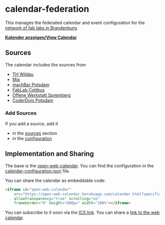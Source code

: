 # calendar-federation

This manages the federated calendar and event configuration for the [network of fab labs in Brandenburg](http://brandenburger-maker.github.io/).

**[Kalender anzeigen/View Calendar][web-link]**

## Sources
[sources]: #sources

The calendar includes the sources from 

- [TH Wildau](https://vinnlab.th-wildau.de/events)
- [Mia](http://www.maedchentreff-cottbus.de/werkstatt/)
- [machBar Potsdam](http://machbar-potsdam.de/)
- [FabLab Cottbus](http://blog.fablab-cottbus.de/veranstaltungskalender/)
- [Offene Werkstatt Spremberg](https://www.owspremberg.de/terminliste/)
- [CoderDojo Potsdam](http://coderdojopotsdam.github.io/)

### Add Sources

If you add a source, add it
- in the [sources] section
- in the [configuration]

## Implementation and Sharing

The base is the [open-web-calendar].
You can find the configuration in the [calendar-configuration.json][configuration] file.

You can share the calendar as embeddable code:
```html
<iframe id="open-web-calendar" 
    src="https://open-web-calendar.herokuapp.com/calendar.html?specification_url=https%3A%2F%2Fraw.githubusercontent.com%2FBrandenburger-Maker%2Fcalendar-federation%2Fmaster%2Fcalendar-configuration.json" 
    allowTransparency="true" scrolling="no" 
    frameborder="0" height="600px" width="100%"></iframe>
```
You can subscribe to it soon via the [ICS link].
You can share a [link to the web calendar][web-link].

[open-web-calendar]: https://github.com/niccokunzmann/open-web-calendar
[configuration]: calendar-configuration.json
[ICS Link]: https://open-web-calendar.herokuapp.com/calendar.ics?specification_url=https%3A%2F%2Fraw.githubusercontent.com%2FBrandenburger-Maker%2Fcalendar-federation%2Fmaster%2Fcalendar-configuration.json
[web-link]: https://open-web-calendar.herokuapp.com/calendar.html?specification_url=https%3A%2F%2Fraw.githubusercontent.com%2FBrandenburger-Maker%2Fcalendar-federation%2Fmaster%2Fcalendar-configuration.json
